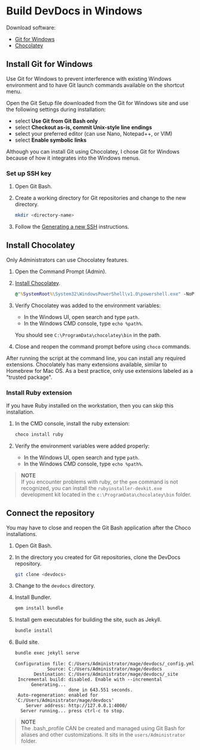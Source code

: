 # Build DevDocs in Windows

Download software:

-  [Git for Windows](https://gitforwindows.org)
-  [Chocolatey](https://chocolatey.org/install)

## Install Git for Windows

Use Git for Windows to prevent interference with existing Windows environment and to have Git launch commands available on the shortcut menu.

Open the Git Setup file downloaded from the Git for Windows site and use the following settings during installation:

-  select **Use Git from Git Bash only**
-  select **Checkout as-is, commit Unix-style line endings**
-  select your preferred editor (can use Nano, Notepad++, or VIM)
-  select **Enable symbolic links**

Although you can install Git using Chocolatey, I chose Git for Windows because of how it integrates into the Windows menus.

### Set up SSH key

1.  Open Git Bash.

1.  Create a working directory for Git repositories and change to the new directory.

    ```bash
    mkdir <directory-name>
    ```

1.  Follow the [Generating a new SSH](https://help.github.com/articles/generating-a-new-ssh-key-and-adding-it-to-the-ssh-agent/) instructions.

## Install Chocolatey
Only Administrators can use Chocolatey features.

1.  Open the Command Prompt (Admin).

1.  [Install Chocolatey](https://chocolatey.org/install).

    ```cmd
    @"%SystemRoot%\System32\WindowsPowerShell\v1.0\powershell.exe" -NoProfile -InputFormat None -ExecutionPolicy Bypass -Command "iex ((New-Object System.Net.WebClient).DownloadString('https://chocolatey.org/install.ps1'))" && SET "PATH=%PATH%;%ALLUSERSPROFILE%\chocolatey\bin"
    ```

1.  Verify Chocolatey was added to the environment variables:

    -  In the Windows UI, open search and type `path`.
    -  In the Windows CMD console, type `echo %path%`.
    
    You should see `C:\ProgramData\chocolatey\bin` in the path.

1.  Close and reopen the command prompt before using `choco` commands.

After running the script at the command line, you can install any required extensions. Chocolately has many extensions available, similar to Homebrew for Mac OS. As a best practice, only use extensions labeled as a "trusted package".

### Install Ruby extension

If you have Ruby installed on the workstation, then you can skip this installation.

1.  In the CMD console, install the ruby extension:

    ```cmd
    choco install ruby
    ```

1.  Verify the environment variables were added properly:

    -  In the Windows UI, open search and type `path`.
    -  In the Windows CMD console, type `echo %path%`.

>  **NOTE**  
>  If you encounter problems with ruby, or the `gem` command is not recognized, you can install the `rubyinstaller-devkit.exe` development kit located in the `c:\ProgramData\chocolatey\bin` folder.

## Connect the repository

You may have to close and reopen the Git Bash application after the Choco installations.

1.  Open Git Bash.

1.  In the directory you created for Git repositories, clone the DevDocs repository.

    ```bash
    git clone <devdocs>
    ```

1.  Change to the `devdocs` directory.

1.  Install Bundler.

    ```bash
    gem install bundle
    ```

1.  Install gem executables for building the site, such as Jekyll.

    ```bash
    bundle install
    ```

1.  Build site.

    ```bash
    bundle exec jekyll serve
    ```

    ```terminal
    Configuration file: C:/Users/Administrator/mage/devdocs/_config.yml
                Source: C:/Users/Administrator/mage/devdocs
           Destination: C:/Users/Administrator/mage/devdocs/_site
     Incremental build: disabled. Enable with --incremental
          Generating...
                        done in 643.551 seconds.
     Auto-regeneration: enabled for 'C:/Users/Administrator/mage/devdocs'
        Server address: http://127.0.0.1:4000/
      Server running... press ctrl-c to stop.
    ```

>  **NOTE**  
>  The .bash_profile CAN be created and managed using Git Bash for aliases and other customizations. It sits in the 
`users/Administrator` folder.
